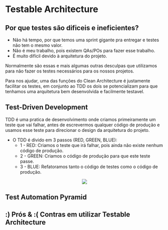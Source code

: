 # Testable Architecture

## Por que testes são dificeis e ineficientes?

  - Não há tempo, por que temos uma sprint gigante pra entregar e testes não tem o mesmo valor.
  - Não é meu trabalho, pois existem QAs/POs para fazer esse trabalho.
  - É muito difícil devido à arquitetura do projeto.

Normalmente são essas e mais algumas outras desculpas que utilizamos para não fazer os testes necessários para os nossos projetos.

Para nos ajudar, uma das funções do Clean Architecture é justamente facilitar os testes, em conjunto ao TDD os dois se potencializam para que tenhamos uma arquitetura bem desenvolvida e facilmente testavel.

## Test-Driven Development

TDD é uma pratica de desenvolvimento onde criamos primeiramente um teste que vai falhar, antes de escrevermos qualquer código de produção e usamos esse teste para direcionar o design da arquitetura do projeto.

  - O TDD é divido em 3 passos (RED, GREEN, BLUE):
    - 1 - RED: Criamos o teste que irá falhar, pois ainda não existe nenhum código de produção.
    - 2 - GREEN: Criamos o código de produção para que este teste passe.
    - 3 - BLUE: Refatoramos tanto o código de testes como o código de produção.
    
<p align="center">
  <img src="https://github.com/matsennin/domain-driven-design/blob/master/images/Test_Driven_Development.png" />
</p>

## Test Automation Pyramid

## :) Prós & :( Contras em utilizar Testable Architecture

